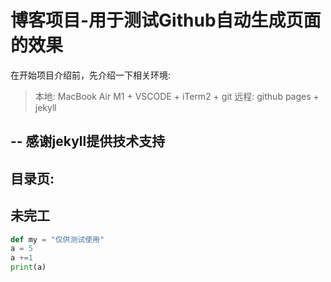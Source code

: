 # 博客项目-用于测试Github自动生成页面的效果

在开始项目介绍前，先介绍一下相关环境:
> 本地: MacBook Air M1 + VSCODE + iTerm2 + git
> 远程: github pages + jekyll

--
感谢jekyll提供技术支持
--
目录页:
--
未完工
--
```py
def my = "仅供测试使用"
a = 5
a +=1
print(a)
```